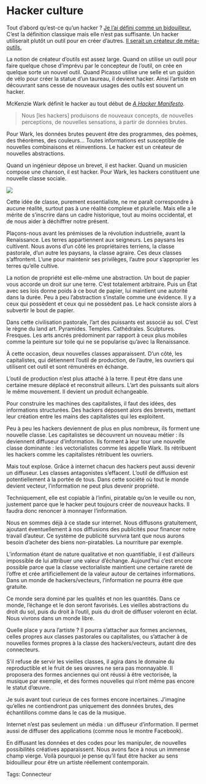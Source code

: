# Hacker culture

Tout d’abord qu’est-ce qu’un hacker ? [Je l’ai défini comme un bidouilleur.](/2007/10/10/culture-20/) C’est la définition classique mais elle n’est pas suffisante. Un hacker utiliserait plutôt un outil pour en créer d’autres. [Il serait un créateur de méta-outils.](/2007/10/12/culture-et-technologie/)

La notion de créateur d’outils est assez large. Quand on utilise un outil pour faire quelque chose d’imprévu par le concepteur de l’outil, on crée en quelque sorte un nouvel outil. Quand Picasso utilise une selle et un guidon de vélo pour créer la statue d’un taureau, il devient hacker. Ainsi l’artiste en découvrant sans cesse de nouveaux usages des outils est souvent un hacker.

McKenzie Wark définit le hacker au tout début de [*A Hacker Manifesto*](http://www.criticalsecret.com/a_hacker_manifesto).

> Nous \[les hackers\] produisons de nouveaux concepts, de nouvelles perceptions, de nouvelles sensations, à partir de données brutes.

Pour Wark, les données brutes peuvent être des programmes, des poèmes, des théorèmes, des couleurs… Toutes informations est susceptible de nouvelles combinaisons et réinventions. Le hacker est un créateur de nouvelles abstractions.

Quand un ingénieur dépose un brevet, il est hacker. Quand un musicien compose une chanson, il est hacker. Pour Wark, les hackers constituent une nouvelle classe sociale.

![](https://tcrouzet.com/images_tc/2007/10/hacker-culture.gif)

Cette idée de classe, purement essentialiste, ne me paraît correspondre à aucune réalité, surtout pas à une réalité complexe et plurielle. Mais elle a le mérite de s’inscrire dans un cadre historique, tout au moins occidental, et de nous aider à déchiffrer notre présent.

Plaçons-nous avant les prémisses de la révolution industrielle, avant la Renaissance. Les terres appartiennent aux seigneurs. Les paysans les cultivent. Nous avons d’un côté les propriétaires terriens, la classe pastorale, d’un autre les paysans, la classe agraire. Ces deux classes s’affrontent. L’une pour maintenir ses privilèges, l’autre pour s’approprier les terres qu’elle cultive.

La notion de propriété est elle-même une abstraction. Un bout de papier vous accorde un droit sur une terre. C’est totalement arbitraire. Puis un État avec ses lois donne poids à ce bout de papier, lui maintient une autorité dans la durée. Peu à peu l’abstraction s’installe comme une évidence. Il y a ceux qui possèdent et ceux qui ne possèdent pas. Le hack consiste alors à subvertir le bout de papier.

Dans cette civilisation pastorale, l’art des puissants est associé au sol. C’est le règne du land art. Pyramides. Temples. Cathédrales. Sculptures. Fresques. Les arts ancrés prédominent par rapport à ceux plus mobiles comme la peinture sur toile qui ne se popularise qu’avec la Renaissance.

À cette occasion, deux nouvelles classes apparaissent. D’un côté, les capitalistes, qui détiennent l’outil de production, de l’autre, les ouvriers qui utilisent cet outil et sont rémunérés en échange.

L’outil de production n’est plus attaché à la terre. Il peut être dans une certaine mesure déplacé et reconstruit ailleurs. L’art des puissants suit alors le même mouvement. Il devient un produit échangeable.

Pour construire les machines des capitalistes, il faut des idées, des informations structurées. Des hackers déposent alors des brevets, mettant leur création entre les mains des capitalistes qui les exploitent.

Peu à peu les hackers deviennent de plus en plus nombreux, ils forment une nouvelle classe. Les capitalistes se découvrent un nouveau métier : ils deviennent diffuseur d’information. Ils forment à leur tour une nouvelle classe dominante : les vectorialistes comme les appelle Wark. Ils rétribuent les hackers comme les capitalistes rétribuent les ouvriers.

Mais tout explose. Grâce à internet chacun des hackers peut aussi devenir un diffuseur. Les classes antagonistes s’effacent. L’outil de diffusion est potentiellement à la portée de tous. Dans cette société où tout le monde devient vecteur, l’information ne peut plus devenir propriété.

Techniquement, elle est copiable à l’infini, piratable qu’on le veuille ou non, justement parce que le hacker peut toujours créer de nouveaux hacks. Il faudra donc renoncer à monnayer l’information.

Nous en sommes déjà à ce stade sur internet. Nous diffusons gratuitement, ajoutant éventuellement à nos diffusions des publicités pour financer notre travail d’auteur. Ce système de publicité survivra tant que nous aurons besoin d’acheter des biens non-piratables. La nourriture par exemple.

L’information étant de nature qualitative et non quantifiable, il est d’ailleurs impossible de lui attribuer une valeur d’échange. Aujourd’hui c’est encore possible parce que la classe vectorialiste maintient une certaine rareté de l’offre et crée artificiellement de la valeur autour de certaines informations. Dans un monde de hackers/vecteurs, l’information ne pourra être que gratuite.

Ce monde sera dominé par les qualités et non les quantités. Dans ce monde, l’échange et le don seront favorisés. Les vieilles abstractions du droit du sol, puis du droit à l’outil, puis du droit de diffuser voleront en éclat. Nous vivrons dans un monde libre.

Quelle place y aura l’artiste ? Il pourra s’attacher aux formes anciennes, celles propres aux classes pastorales ou capitalistes, ou s’attacher à de nouvelles formes propres à la classe des hackers/vecteurs, autant dire des connecteurs.

S’il refuse de servir les vieilles classes, il agira dans le domaine du reproductible et le fruit de ses œuvres ne sera pas monnayable. Il proposera des formes anciennes qui ont réussi à être vectorisée, la musique par exemple, et des formes nouvelles qui n’ont même pas encore le statut d’œuvre.

Je suis avant tout curieux de ces formes encore incertaines. J’imagine qu’elles ne contiendront pas uniquement des données brutes, des échantillons comme dans le cas de la musique.

Internet n’est pas seulement un média : un diffuseur d’information. Il permet aussi de diffuser des applications (comme nous le montre Facebook).

En diffusant les données et des codes pour les manipuler, de nouvelles possibilités créatives apparaissent. Nous avons face à nous un immense champ vierge. Voilà pourquoi je pense qu’il faut être hacker au sens bidouilleur pour être un artiste réellement contemporain.

Tags: Connecteur